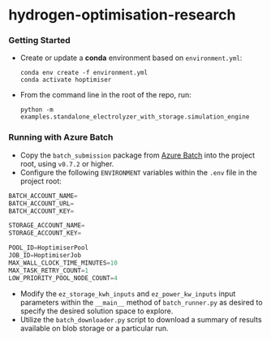 # hydrogen-optimisation-research

### Getting Started

- Create or update a **conda** environment based on `environment.yml`:

  ```
  conda env create -f environment.yml
  conda activate hoptimiser
  ``````
- From the command line in the root of the repo, run:

  `python -m examples.standalone_electrolyzer_with_storage.simulation_engine`

### Running with Azure Batch

- Copy the `batch_submission` package from [Azure Batch](https://github.com/resgroup/AzureBatch) into the project root, using `v0.7.2` or higher.
- Configure the following `ENVIRONMENT` variables within the `.env` file in the 
project root:
```python
BATCH_ACCOUNT_NAME=
BATCH_ACCOUNT_URL=
BATCH_ACCOUNT_KEY=

STORAGE_ACCOUNT_NAME=
STORAGE_ACCOUNT_KEY=

POOL_ID=HoptimiserPool
JOB_ID=HoptimiserJob
MAX_WALL_CLOCK_TIME_MINUTES=10
MAX_TASK_RETRY_COUNT=1
LOW_PRIORITY_POOL_NODE_COUNT=4
```
- Modify the `ez_storage_kwh_inputs` and `ez_power_kw_inputs` input parameters 
within the `__main__` method of `batch_runner.py` as desired to specify the 
desired solution space to explore.
- Utilize the `batch_downloader.py` script to download a summary of results available on blob storage or a particular run.